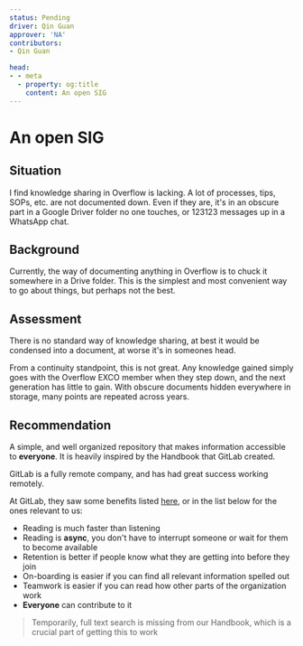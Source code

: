 ```yaml
---
status: Pending
driver: Qin Guan
approver: 'NA'
contributors:
- Qin Guan

head:
- - meta
  - property: og:title
    content: An open SIG
---
```


# An open SIG

<TheProposalTable />

## Situation

I find knowledge sharing in Overflow is lacking. A lot of processes, tips, SOPs, etc. are not documented down. Even if they are, it's in an obscure part in a Google Driver folder no one touches, or 123123 messages up in a WhatsApp chat.

## Background

Currently, the way of documenting anything in Overflow is to chuck it somewhere in a Drive folder. This is the simplest and most convenient way to go about things, but perhaps not the best.

## Assessment

There is no standard way of knowledge sharing, at best it would be condensed into a document, at worse it's in someones head.

From a continuity standpoint, this is not great. Any knowledge gained simply goes with the Overflow EXCO member when they step down, and the next generation has little to gain. With obscure documents hidden everywhere in storage, many points are repeated across years.

## Recommendation

A simple, and well organized repository that makes information accessible to **everyone**. It is heavily inspired by the Handbook that GitLab created.

GitLab is a fully remote company, and has had great success working remotely.

At GitLab, they saw some benefits listed [here](https://about.gitlab.com/handbook/about/), or in the list below for the ones relevant to us:

* Reading is much faster than listening
* Reading is **async**, you don't have to interrupt someone or wait for them to become available
* Retention is better if people know what they are getting into before they join
* On-boarding is easier if you can find all relevant information spelled out
* Teamwork is easier if you can read how other parts of the organization work
* **Everyone** can contribute to it

> Temporarily, full text search is missing from our Handbook, which is a crucial part of getting this to work

<Comments />
